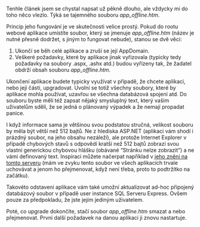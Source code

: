 <!-- dcterms:identifier = aspnetcz#203 -->
<!-- dcterms:title = Tajemství souboru app_offline.htm -->
<!-- dcterms:abstract = Magické schopnosti souboru app_offline.htm, přítomné v ASP.NET od verze 2.0, vám mohou usnadnit nasazení a upgrade aplikací. -->
<!-- np9:categoryId = 1 -->
<!-- x4w:category = Tipy, triky -->
<!-- np9:authorId = 1 -->
<!-- np9:authorEmail = michal.valasek@altairis.cz -->
<!-- dcterms:creator = Michal Altair Valášek -->
<!-- dcterms:created = 2008-07-02T23:08:00.123+02:00 -->
<!-- dcterms:dateAccepted = 2008-07-02T23:08:00.123+02:00 -->

Tenhle článek jsem se chystal napsat už pěkně dlouho, ale vždycky mi do toho něco vlezlo. Týká se tajemného souboru *app_offline.htm*.

Princip jeho fungování je ve skutečnosti velice prostý. Pokud do rootu webové aplikace umístíte soubor, který se jmenuje *app_offline.htm* (název je nutné přesně dodržet, s jiným to fungovat nebude), stanou se dvě věci:

1.  Ukončí se běh celé aplikace a zruší se její AppDomain. 
2.  Veškeré požadavky, které by aplikace jinak vyřizovala (typicky tedy požadavky na soubory .aspx, .ashx atd.) budou vyřízeny tak, že žadatel obdrží obsah souboru *app_offline.htm*.   

Ukončení aplikace budete typicky využívat v případě, že chcete aplikaci, nebo její části, upgradovat. Uvolní se totiž všechny soubory, které by aplikace mohla používat, uzavřou se všechna databázová spojení atd. Do souboru byste měli též zapsat nějaký smysluplný text, který vašim uživatelům sdělí, že se jedná o plánovaný výpadek a že nemají propadat panice. 

I když informace sama je většinou svou podstatou stručná, velikost souboru by měla být větší než 512 bajtů. Ne z hlediska ASP.NET (aplikaci vám shodí i prázdný soubor, na jeho obsahu nezáleží), ale protože Internet Explorer v případě chybových stavů s odpovědí kratší než 512 bajtů zobrazí svou vlastní generickou chybovou hlášku (obávané “Stránku nelze zobrazit”) a ne vámi definovaný text. Inspiraci můžete načerpat například v [jeho znění na tomto serveru](http://www.aspnet.cz/_app_offline.htm) (mám ve zvyku tento soubor ve všech aplikacích trvale uchovávat a jenom ho přejmenovat, když není třeba, proto to podtržítko na začátku).

Takovéto odstavení aplikace vám také umožní aktualizovat ad-hoc připojený databázový soubor v případě user instance SQL Serveru Express. Ovšem pouze za předpokladu, že jste jejím jediným uživatelem.

Poté, co upgrade dokončíte, stačí soubor *app_offline.htm* smazat a nebo přejmenovat. První další požadavek na danou aplikaci ji znovu nastartuje.